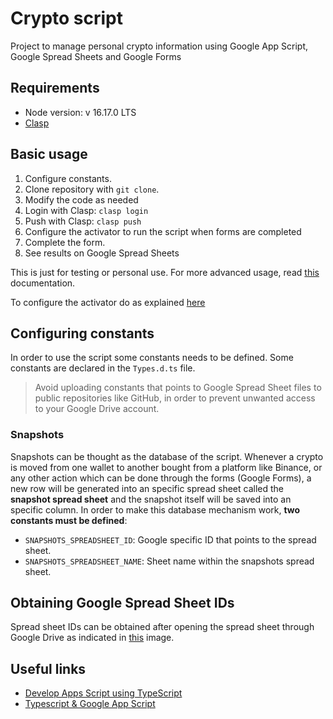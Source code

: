 # Crypto script

Project to manage personal crypto information using Google App Script, Google Spread Sheets and Google Forms

## Requirements

- Node version: v 16.17.0 LTS
- [Clasp](https://developers.google.com/apps-script/guides/clasp)

## Basic usage

1. Configure constants.
2. Clone repository with `git clone`.
3. Modify the code as needed
4. Login with Clasp: `clasp login`
5. Push with Clasp: `clasp push`
6. Configure the activator to run the script when forms are completed
7. Complete the form.
8. See results on Google Spread Sheets

This is just for testing or personal use. For more advanced usage, read [this](https://github.com/brunopk/crypto-app-script/blob/main/doc/deployments.md) documentation.

To configure the activator do as explained [here](https://user-images.githubusercontent.com/6526093/186764687-1fdcf48b-7691-4872-8a0a-4b557e8c95c9.png)


## Configuring constants

In order to use the script some constants needs to be defined. Some constants are declared in the `Types.d.ts` file.

> Avoid uploading constants that points to Google Spread Sheet files to public repositories like GitHub, in order to prevent unwanted access to your Google Drive account.

### Snapshots

Snapshots can be thought as the database of the script. Whenever a crypto is moved from one wallet to another bought from a platform like Binance, or any other action which can be done through the forms (Google Forms), a new row will be generated into an specific spread sheet called the **snapshot spread sheet** and the snapshot itself will be saved into an specific column. In order to make this database mechanism work, **two constants must be defined**:

- `SNAPSHOTS_SPREADSHEET_ID`: Google specific ID that points to the spread sheet.
- `SNAPSHOTS_SPREADSHEET_NAME`: Sheet name within the snapshots spread sheet.

## Obtaining Google Spread Sheet IDs

Spread sheet IDs can be obtained after opening the spread sheet through Google Drive as indicated in [this](https://github.com/brunopk/crypto-script/blob/draft/doc/screenshot_1.png) image.

## Useful links

- [Develop Apps Script using TypeScript](https://developers.google.com/apps-script/guides/typescript)
- [Typescript & Google App Script](https://medium.com/analytics-vidhya/typescript-in-google-app-script-f0f10c7225de)
